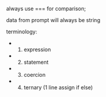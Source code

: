always use === for comparison;

data from prompt will always be string

terminology:
- 1. expression
- 2. statement
- 3. coercion
- 4. ternary (1 line assign if else)